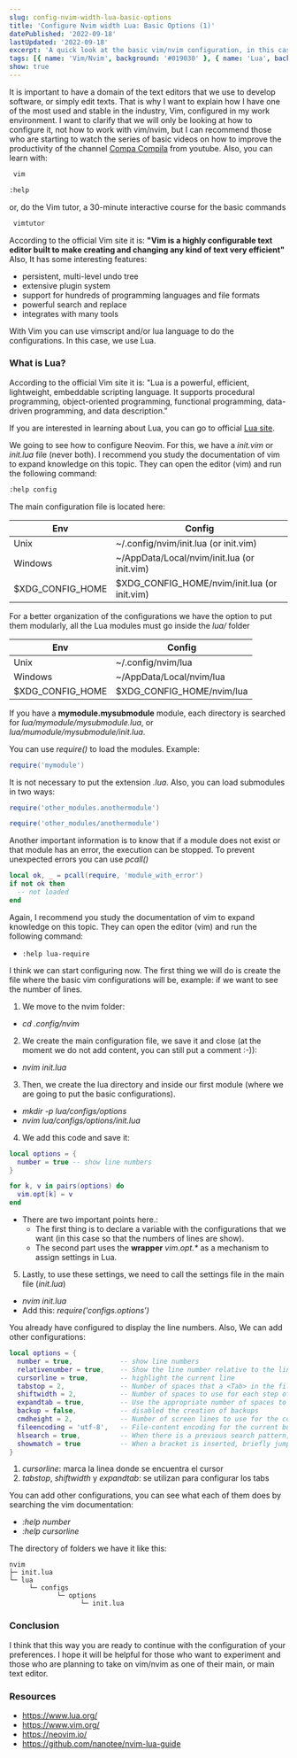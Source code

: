 ```yaml
---
slug: config-nvim-width-lua-basic-options
title: 'Configure Nvim width Lua: Basic Options (1)'
datePublished: '2022-09-18'
lastUpdated: '2022-09-18'
excerpt: 'A quick look at the basic vim/nvim configuration, in this case with tab settings, show line number, set relative line number and others'
tags: [{ name: 'Vim/Nvim', background: '#019030' }, { name: 'Lua', background: '#000080' }]
show: true
---
```


It is important to have a domain of the text editors that we use to develop software, or simply edit texts.
That is why I want to explain how I have one of the most used and stable in the industry, Vim, configured in my work environment.
I want to clarify that we will only be looking at how to configure it, not how to work with vim/nvim, but I can recommend those who are starting to watch the series of basic videos on how to improve the productivity of the channel [Compa Compila](https://www.youtube.com/channel/UCEKs1YXXru5ZKwYh5QKS30w) from youtube. Also, you can learn with:

```sh
 vim

:help
```

or, do the Vim tutor, a 30-minute interactive course for the basic commands

```sh
 vimtutor
```

According to the official Vim site it is:
**"Vim is a highly configurable text editor built to make creating and changing any kind of text very efficient"**
Also, It has some interesting features:

- persistent, multi-level undo tree
- extensive plugin system
- support for hundreds of programming languages and file formats
- powerful search and replace
- integrates with many tools

With Vim you can use vimscript and/or lua language to do the configurations. In this case, we use Lua.

### What is Lua?

According to the official Vim site it is:
"Lua is a powerful, efficient, lightweight, embeddable scripting language. It supports procedural programming, object-oriented programming, functional programming, data-driven programming, and data description."

If you are interested in learning about Lua, you can go to official [Lua site](https://www.lua.org/).

We going to see how to configure Neovim. For this, we have a _init.vim_ or _init.lua_ file (never both). I recommend you study the documentation of vim to expand knowledge on this topic. They can open the editor (vim) and run the following command:

```sh
:help config
```

The main configuration file is located here:

| Env              | Config                                       |
| ---------------- | -------------------------------------------- |
| Unix             | ~/.config/nvim/init.lua (or init.vim)        |
| Windows          | ~/AppData/Local/nvim/init.lua (or init.vim)  |
| $XDG_CONFIG_HOME | $XDG_CONFIG_HOME/nvim/init.lua (or init.vim) |

For a better organization of the configurations we have the option to put them modularly, all the Lua modules must go inside the _lua/_ folder

| Env              | Config                    |
| ---------------- | ------------------------- |
| Unix             | ~/.config/nvim/lua        |
| Windows          | ~/AppData/Local/nvim/lua  |
| $XDG_CONFIG_HOME | $XDG_CONFIG_HOME/nvim/lua |

If you have a **mymodule.mysubmodule** module, each directory is searched for _lua/mymodule/mysubmodule.lua_, or _lua/mumodule/mysubmodule/init.lua_.

You can use _require()_ to load the modules. Example:

```lua
require('mymodule')
```

It is not necessary to put the extension _.lua_. Also, you can load submodules in two ways:

```lua
require('other_modules.anothermodule')
```

```lua
require('other_modules/anothermodule')
```

Another important information is to know that if a module does not exist or that module has an error, the execution can be stopped. To prevent unexpected errors you can use _pcall()_

```lua
local ok, _ = pcall(require, 'module_with_error')
if not ok then
  -- not loaded
end
```

Again, I recommend you study the documentation of vim to expand knowledge on this topic. They can open the editor (vim) and run the following command:

- `:help lua-require`

I think we can start configuring now. The first thing we will do is create the file where the basic vim configurations will be, example: if we want to see the number of lines.

1. We move to the nvim folder:

- _cd .config/nvim_

2. We create the main configuration file, we save it and close (at the moment we do not add content, you can still put a comment :-)):

- _nvim init.lua_

3. Then, we create the lua directory and inside our first module (where we are going to put the basic configurations).

- _mkdir -p lua/configs/options_
- _nvim lua/configs/options/init.lua_

4. We add this code and save it:

```lua
local options = {
  number = true -- show line numbers
}

for k, v in pairs(options) do
  vim.opt[k] = v
end
```

- There are two important points here.:
  - The first thing is to declare a variable with the configurations that we want (in this case so that the numbers of lines are show).
  - The second part uses the **wrapper** _vim.opt.\*_ as a mechanism to assign settings in Lua.

5. Lastly, to use these settings, we need to call the settings file in the main file (_init.lua_)

- _nvim init.lua_
- Add this: _require('configs.options')_

You already have configured to display the line numbers. Also, We can add other configurations:

```lua
local options = {
  number = true,            -- show line numbers
  relativenumber = true,    -- Show the line number relative to the line with the cursor in front of each line
  cursorline = true,        -- highlight the current line
  tabstop = 2,              -- Number of spaces that a <Tab> in the file counts for
  shiftwidth = 2,           -- Number of spaces to use for each step of (auto)indent
  expandtab = true,         -- Use the appropriate number of spaces to insert a <Tab>
  backup = false,           -- disabled the creation of backups
  cmdheight = 2,            -- Number of screen lines to use for the command-line
  fileencoding = 'utf-8',   -- File-content encoding for the current buffer
  hlsearch = true,          -- When there is a previous search pattern, highlight all its matches
  showmatch = true          -- When a bracket is inserted, briefly jump to the matching one
}
```

1. _cursorline_: marca la linea donde se encuentra el cursor
2. _tabstop_, _shiftwidth_ y _expandtab_: se utilizan para configurar los tabs

You can add other configurations, you can see what each of them does by searching the vim documentation:

- _:help number_
- _:help cursorline_

The directory of folders we have it like this:

```
nvim
├─ init.lua
└─ lua
     └─ configs
            └─ options
                  └─ init.lua
```

### Conclusion

I think that this way you are ready to continue with the configuration of your preferences. I hope it will be helpful for those who want to experiment and those who are planning to take on vim/nvim as one of their main, or main text editor.

### Resources

- https://www.lua.org/
- https://www.vim.org/
- https://neovim.io/
- https://github.com/nanotee/nvim-lua-guide
